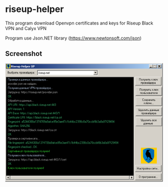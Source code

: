 # riseup-helper
This program download Openvpn certificates and keys for Riseup Black VPN and Calyx VPN

Program use Json.NET library (https://www.newtonsoft.com/json)

## Screenshot

![main screen](/screens/mainscreen.png)
